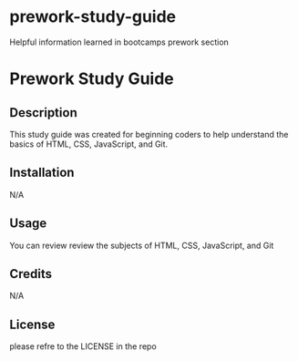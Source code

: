 # prework-study-guide
Helpful information learned in bootcamps prework section
# Prework Study Guide 

## Description

This study guide was created for beginning coders to help understand the basics of HTML, CSS, JavaScript, and Git.


## Installation

N/A

## Usage

You can review review the subjects of HTML, CSS, JavaScript, and Git 

## Credits

N/A

## License

please refre to the LICENSE in the repo

